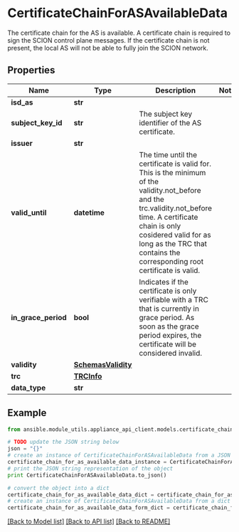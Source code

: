 # CertificateChainForASAvailableData

The certificate chain for the AS is available. A certificate chain is required to sign the SCION control plane messages. If the certificate chain is not present, the local AS will not be able to fully join the SCION network. 

## Properties
Name | Type | Description | Notes
------------ | ------------- | ------------- | -------------
**isd_as** | **str** |  | 
**subject_key_id** | **str** | The subject key identifier of the AS certificate. | 
**issuer** | **str** |  | 
**valid_until** | **datetime** | The time until the certificate is valid for. This is the minimum of the validity.not_before and the trc.validity.not_before time. A certificate chain is only cosidered valid for as long as the TRC that contains the corresponding root certificate is valid.  | 
**in_grace_period** | **bool** | Indicates if the certificate is only verifiable with a TRC that is currently in grace period. As soon as the grace period expires, the certificate will be considered invalid.  | 
**validity** | [**SchemasValidity**](SchemasValidity.md) |  | 
**trc** | [**TRCInfo**](TRCInfo.md) |  | 
**data_type** | **str** |  | 

## Example

```python
from ansible.module_utils.appliance_api_client.models.certificate_chain_for_as_available_data import CertificateChainForASAvailableData

# TODO update the JSON string below
json = "{}"
# create an instance of CertificateChainForASAvailableData from a JSON string
certificate_chain_for_as_available_data_instance = CertificateChainForASAvailableData.from_json(json)
# print the JSON string representation of the object
print CertificateChainForASAvailableData.to_json()

# convert the object into a dict
certificate_chain_for_as_available_data_dict = certificate_chain_for_as_available_data_instance.to_dict()
# create an instance of CertificateChainForASAvailableData from a dict
certificate_chain_for_as_available_data_form_dict = certificate_chain_for_as_available_data.from_dict(certificate_chain_for_as_available_data_dict)
```
[[Back to Model list]](../README.md#documentation-for-models) [[Back to API list]](../README.md#documentation-for-api-endpoints) [[Back to README]](../README.md)


